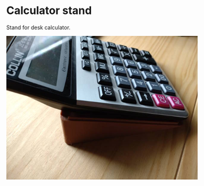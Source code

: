 # Calculator stand

Stand for desk calculator.

![Calculator stand](calcStand/calcStand.jpg "Stand with calculator")
